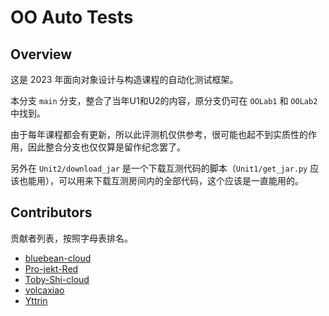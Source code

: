 # OO Auto Tests

## Overview

这是 2023 年面向对象设计与构造课程的自动化测试框架。

本分支 `main` 分支，整合了当年U1和U2的内容，原分支仍可在 `OOLab1` 和 `OOLab2` 中找到。

由于每年课程都会有更新，所以此评测机仅供参考，很可能也起不到实质性的作用，因此整合分支也仅仅算是留作纪念罢了。

另外在 `Unit2/download_jar` 是一个下载互测代码的脚本（`Unit1/get_jar.py` 应该也能用），可以用来下载互测房间内的全部代码，这个应该是一直能用的。

## Contributors

贡献者列表，按照字母表排名。
- [bluebean-cloud](https://github.com/bluebean-cloud)
- [Pro-jekt-Red](https://github.com/Pro-jekt-Red)
- [Toby-Shi-cloud](https://github.com/Toby-Shi-cloud)
- [volcaxiao](https://github.com/volcaxiao)
- [Yttrin](https://github.com/Yttrin)
